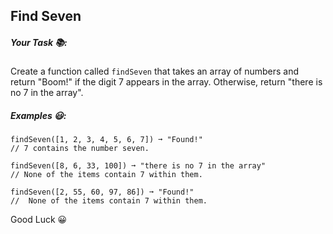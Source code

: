 ## Find Seven

##### Your Task 📚:

Create a function called `findSeven` that takes an array of numbers and return "Boom!" if the digit 7 appears in the array. Otherwise, return "there is no 7 in the array".

##### Examples 😃:

```
findSeven([1, 2, 3, 4, 5, 6, 7]) ➞ "Found!"
// 7 contains the number seven.

findSeven([8, 6, 33, 100]) ➞ "there is no 7 in the array"
// None of the items contain 7 within them.

findSeven([2, 55, 60, 97, 86]) ➞ "Found!"
//  None of the items contain 7 within them.
```

Good Luck 😀
